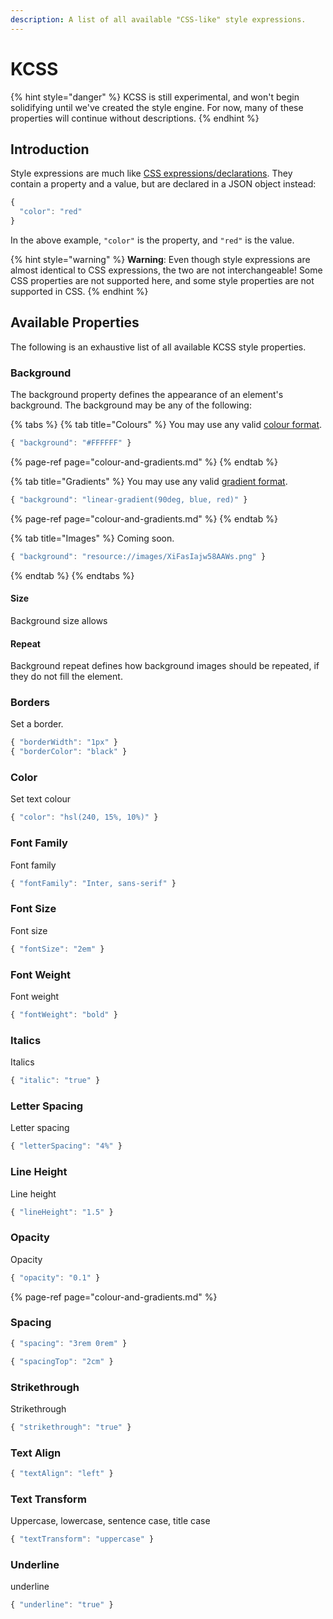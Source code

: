 ```yaml
---
description: A list of all available "CSS-like" style expressions.
---
```


# KCSS

{% hint style="danger" %}
KCSS is still experimental, and won't begin solidifying until we've created the style engine. For now, many of these properties will continue without descriptions.
{% endhint %}

## Introduction

Style expressions are much like [CSS expressions/declarations](https://developer.mozilla.org/en-US/docs/Web/CSS/Syntax#CSS_declarations). They contain a property and a value, but are declared in a JSON object instead:

```javascript
{
  "color": "red"
}
```

In the above example, `"color"` is the property, and `"red"` is the value.

{% hint style="warning" %}
**Warning**: Even though style expressions are almost identical to CSS expressions, the two are not interchangeable! Some CSS properties are not supported here, and some style properties are not supported in CSS.
{% endhint %}

## Available Properties

The following is an exhaustive list of all available KCSS style properties.

### Background

The background property defines the appearance of an element's background. The background may be any of the following:

{% tabs %}
{% tab title="Colours" %}
You may use any valid [colour format](colour-and-gradients.md).

```javascript
{ "background": "#FFFFFF" }
```

{% page-ref page="colour-and-gradients.md" %}
{% endtab %}

{% tab title="Gradients" %}
You may use any valid [gradient format](colour-and-gradients.md).

```javascript
{ "background": "linear-gradient(90deg, blue, red)" }
```

{% page-ref page="colour-and-gradients.md" %}
{% endtab %}

{% tab title="Images" %}
Coming soon.

```javascript
{ "background": "resource://images/XiFasIajw58AAWs.png" }
```
{% endtab %}
{% endtabs %}

#### Size

Background size allows 

#### Repeat

Background repeat defines how background images should be repeated, if they do not fill the element.

### Borders

Set a border.

```javascript
{ "borderWidth": "1px" }
{ "borderColor": "black" }
```

### Color

Set text colour

```javascript
{ "color": "hsl(240, 15%, 10%)" }
```

### Font Family

Font family

```javascript
{ "fontFamily": "Inter, sans-serif" }
```

### Font Size

Font size

```javascript
{ "fontSize": "2em" }
```

### Font Weight

Font weight

```javascript
{ "fontWeight": "bold" }
```

### Italics

Italics

```javascript
{ "italic": "true" }
```

### Letter Spacing

Letter spacing

```javascript
{ "letterSpacing": "4%" }
```

### Line Height

Line height

```javascript
{ "lineHeight": "1.5" }
```

### Opacity

Opacity

```javascript
{ "opacity": "0.1" }
```

{% page-ref page="colour-and-gradients.md" %}

### Spacing

```javascript
{ "spacing": "3rem 0rem" }
```

```javascript
{ "spacingTop": "2cm" }
```

### Strikethrough

Strikethrough

```javascript
{ "strikethrough": "true" }
```

### Text Align

```javascript
{ "textAlign": "left" }
```

### Text Transform

Uppercase, lowercase, sentence case, title case

```javascript
{ "textTransform": "uppercase" }
```

### Underline

underline

```javascript
{ "underline": "true" }
```

